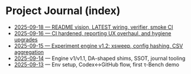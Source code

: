# Project Journal (index)
- [2025-09-18 — README vision, LATEST wiring, verifier, smoke CI](./2025-09-18.md)
- [2025-09-16 — CI hardened, reporting UX overhaul, and hygiene upgrades](./2025-09-16.md)
- [2025-09-15 — Experiment engine v1.2: xsweep, config hashing, CSV aggregation](./2025-09-15.md)
- [2025-09-14](./2025-09-14.md) — Engine v1/v1.1, DA-shaped shims, SSOT, journal tooling
- [2025-09-13](./2025-09-13.md) — Env setup, Codex↔GitHub flow, first τ-Bench demo
